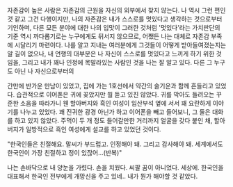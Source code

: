자존감이 높은 사람은 자존감의 근원을 자신의 외부에서 찾지 않는다. 나 역시 그런 편인 것 같고 그건 다행이지만, 나의 자존감은 내가 스스로를 멋있다고 생각하는 것으로부터 기인하며, 다른 모든 분야에 대한 나의 입맛이 그러한 것처럼 '멋있다'라는 가치판단의 기준 역시 까다롭기로는 누구에게도 뒤서지 않으므로, 어쨌든 나는 대체로 자존감 부족에 시달리기 마련이다. 나를 알고 지내는 여러분에게 그것들이 어떻게 받아들여졌는지는 알 길이 없으나, 내 언행의 대부분은 나 자신이 스스로를 멋있다고 느끼게 하기 위한 것임을, 그리고 내가 꽤나 인정에 목말라있는 사람인 것을 나는 잘 알고 있다. 다른 그 누구도 아닌 나 자신으로부터의 

간만에 반가운 만남이 있었고, 집에 가는 1호선에서 약간의 술기운과 함께 흔들리고 있었다. 습관적으로 이어폰은 귀에 꽂았지만 뭘 듣고 있진 않았다. 귀를 막아도 들려오는 꾸준한 소음을 따라가니 웬 할아버지와 흑인 여성이 임산부석 옆에 서서 꽤 요란하게 이야기를 나누고 있었다. 꽤 진귀한 광경 아닌가 하고 이어폰을 빼고 들어보니, 그 둘은 대화를 하고 있지 않았다. 주먹이 두 개 정도 들어갈만한 거리까지 얼굴을 갖다 붙인 채, 할아버지가 일방적으로 흑인 여성에게 설교를 하고 있었던 것이다.

"한국인들은 친절해요. 말씨가 부드럽고. 인정해야 돼. 그리고 감사해야 돼. 세계에서도 한국인이 가장 친절하고 정이 있잖어...(반복)"

나는 손바닥으로 내 양눈을 가렸다. 손을 치웠다. 씨팔 꿈이 아니었다. 세상에. 한국인을 대표해서 한국인 전부에게 개망신을 주고 있네.. 내가 뭔가 해야할 것 같았다.